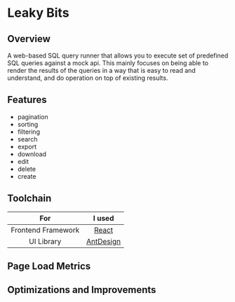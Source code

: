 # Leaky Bits

## Overview

A web-based SQL query runner that allows you to execute set of predefined SQL queries against a mock api.
This mainly focuses on being able to render the results of the queries in a way that is easy to read and understand, and
do operation on top of existing results.

## Features

- pagination
- sorting
- filtering
- search
- export
- download
- edit
- delete
- create

## Toolchain

|              For               |                   I used                   |
|:------------------------------:|:------------------------------------------:|
|       Frontend Framework       |       [React](https://reactjs.org/)        |
|           UI Library           |      [AntDesign](https://ant.design)       |

## Page Load Metrics

## Optimizations and Improvements
